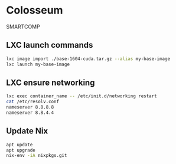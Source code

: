 # Colosseum
SMARTCOMP

## LXC launch commands
```bash
lxc image import ./base-1604-cuda.tar.gz --alias my-base-image
lxc launch my-base-image 
```

## LXC ensure networking
```bash
lxc exec container_name -- /etc/init.d/networking restart
cat /etc/resolv.conf
nameserver 8.8.8.8
nameserver 8.8.4.4
```

## Update Nix
```bash
apt update
apt upgrade
nix-env -iA nixpkgs.git
```
